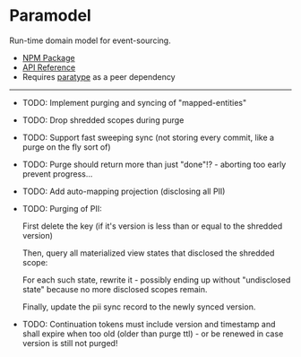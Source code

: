 # Paramodel

Run-time domain model for event-sourcing.

* [NPM Package](https://www.npmjs.com/package/paramodel)
* [API Reference](https://github.com/mwikstrom/paramodel/blob/master/docs/paramodel.md)
* Requires [paratype](https://github.com/mwikstrom/paratype#readme) as a peer dependency

----

- TODO: Implement purging and syncing of "mapped-entities"

- TODO: Drop shredded scopes during purge

- TODO: Support fast sweeping sync (not storing every commit, like a purge on the fly sort of)

- TODO: Purge should return more than just "done"!? - aborting too early prevent progress...

- TODO: Add auto-mapping projection (disclosing all PII)

- TODO: Purging of PII:

  First delete the key (if it's version is less than or equal to the shredded version)
  
  Then, query all materialized view states that disclosed the shredded scope:

  For each such state, rewrite it - possibly ending up without "undisclosed state" because
  no more disclosed scopes remain.

  Finally, update the pii sync record to the newly synced version.

- TODO: Continuation tokens must include version and timestamp and shall expire when too old
  (older than purge ttl) - or be renewed in case version is still not purged!
